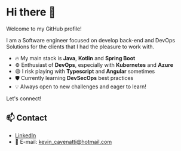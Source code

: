 # Hi there 👋

Welcome to my GitHub profile!

I am a Software engineer focused on develop back-end and DevOps Solutions for the clients that I had the pleasure to work with.

- 🔥 My main stack is **Java**, **Kotlin** and **Spring Boot**
- ⚙️ Enthusiast of **DevOps**, especially with **Kubernetes** and **Azure**
- 😄 I risk playing with **Typescript** and **Angular** sometimes
- 🛡️ Currently learning **DevSecOps** best practices
- 💡 Always open to new challenges and eager to learn!

Let's connect!

## 📫 Contact

- [LinkedIn](https://www.linkedin.com/in/kevin-cavenatti-a5063410a/)  
- 📧 E-mail: kevin_cavenatti@hotmail.com
